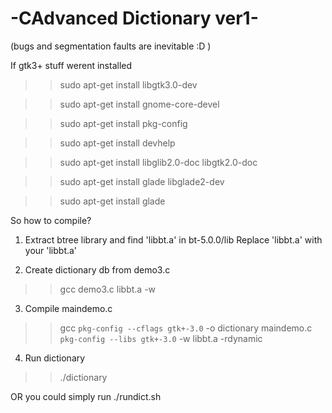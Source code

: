 # -CAdvanced Dictionary ver1-

(bugs and segmentation faults are inevitable :D )

If gtk3+ stuff werent installed 
>> sudo apt-get install libgtk3.0-dev

>> sudo apt-get install gnome-core-devel 

>> sudo apt-get install pkg-config

>> sudo apt-get install devhelp

>> sudo apt-get install libglib2.0-doc libgtk2.0-doc

>> sudo apt-get install glade libglade2-dev 

>> sudo apt-get install glade


So how to compile?
1. Extract btree library and find 'libbt.a' in bt-5.0.0/lib 
   Replace 'libbt.a' with your 'libbt.a' 

2. Create dictionary db from demo3.c
>> gcc demo3.c libbt.a -w

3. Compile maindemo.c 
>> gcc `pkg-config --cflags gtk+-3.0` -o dictionary maindemo.c `pkg-config --libs gtk+-3.0` -w libbt.a -rdynamic

4. Run dictionary
>> ./dictionary

OR you could simply run ./rundict.sh
